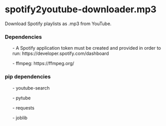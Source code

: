 # spotify2youtube-downloader.mp3
Download Spotify playlists as .mp3 from YouTube.

<h3> Dependencies </h3>
<ul>- A Spotify application token must be created and provided in order to run: https://developer.spotify.com/dashboard </ul>
<ul>- ffmpeg: https://ffmpeg.org/ </ul>

<h3> pip dependencies </h3>
<ul>- youtube-search</ul>
<ul>- pytube</ul>
<ul>- requests</ul>
<ul>- joblib</ul>
